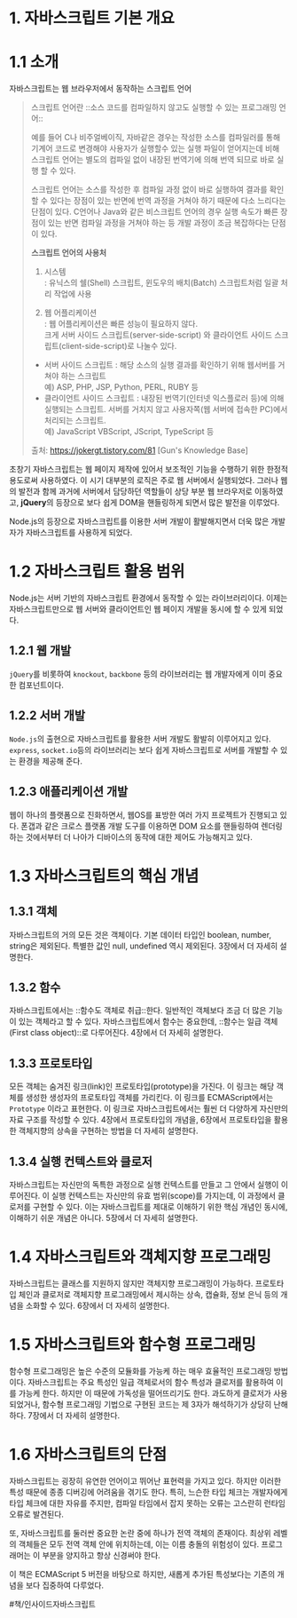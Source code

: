 # 1. 자바스크립트 기본 개요
# 1.1 소개
자바스크립트는 웹 브라우저에서 동작하는 스크립트 언어

> 스크립트 언어란 ::소스 코드를 컴파일하지 않고도 실행할 수 있는 프로그래밍 언어::  
>   
> 예를 들어 C나 비주얼베이직, 자바같은 경우는 작성한 소스를 컴파일러를 통해 기계어 코드로 변경해야 사용자가 실행할수 있는 실행 파일이 얻어지는데 비해 스크립트 언어는 별도의 컴파일 없이 내장된 번역기에 의해 번역 되므로 바로 실행 할 수 있다.  
>   
> 스크립트 언어는 소스를 작성한 후 컴파일 과정 없이 바로 실행하여 결과를 확인할 수 있다는 장점이 있는 반면에 번역 과정을 거쳐야 하기 때문에 다소 느리다는 단점이 있다. C언어나 Java와 같은 비스크립트 언어의 경우 실행 속도가 빠른 장점이 있는 반면 컴파일 과정을 거쳐야 하는 등 개발 과정이 조금 복잡하다는 단점이 있다.  
>   
> **스크립트 언어의 사용처**  
> 1. 시스템  
> : 유닉스의 쉘(Shell) 스크립트, 윈도우의 배치(Batch) 스크립트처럼 일괄 처리 작업에 사용  
>   
> 2. 웹 어플리케이션  
> : 웹 어플리케이션은 빠른 성능이 필요하지 않다.  
> 크게 서버 사이드 스크립트(server-side-script) 와 클라이언트 사이드 스크립트(client-side-script)로 나눌수 있다.  
> - 서버 사이드 스크립트 : 해당 소스의 실행 결과를 확인하기 위해 웹서버를 거쳐야 하는 스크립트  
> 예) ASP, PHP, JSP, Python, PERL, RUBY 등  
> - 클라이언트 사이드 스크립트 : 내장된 번역기(인터넷 익스플로러 등)에 의해 실행되는 스크립트. 서버를 거치지 않고 사용자쪽(웹 서버에 접속한 PC)에서 처리되는 스크립트.  
> 예) JavaScript VBScript, JScript, TypeScript 등  
>   
> 출처: https://jokergt.tistory.com/81 [Gun's Knowledge Base]  

초창기 자바스크립트는 웹 페이지 제작에 있어서 보조적인 기능을 수행하기 위한 한정적 용도로써 사용하였다. 이 시기 대부분의 로직은 주로 웹 서버에서 실행되었다.
그러나 웹의 발전과 함께 과거에 서버에서 담당하던 역할들이 상당 부분 웹 브라우저로 이동하였고, **jQuery**의 등장으로 보다 쉽게 DOM을 핸들링하게 되면서 많은 발전을 이루었다.

Node.js의 등장으로 자바스크립트를 이용한 서버 개발이 활발해지면서 더욱 많은 개발자가 자바스크립트를 사용하게 되었다.

# 1.2 자바스크립트 활용 범위
Node.js는 서버 기반의 자바스크립트 환경에서 동작할 수 있는 라이브러리이다.
이제는 자바스크립트만으로 웹 서버와 클라이언트인 웹 페이지 개발을 동시에 할 수 있게 되었다.

## 1.2.1 웹 개발
`jQuery`를 비롯하여 `knockout`, `backbone` 등의 라이브러리는 웹 개발자에게 이미 중요한 컴포넌트이다.

## 1.2.2 서버 개발
`Node.js`의 출현으로 자바스크립트를 활용한 서버 개발도 활발히 이루어지고 있다. `express`, `socket.io`등의 라이브러리는 보다 쉽게 자바스크립트로 서버를 개발할 수 있는 환경을 제공해 준다.

## 1.2.3 애플리케이션 개발
웹이 하나의 플랫폼으로 진화하면서, 웹OS를 표방한 여러 가지 프로젝트가 진행되고 있다.
폰갭과 같은 크로스 플랫폼 개발 도구를 이용하면 DOM 요소를 핸들링하여 렌더링하는 것에서부터 더 나아가 디바이스의 동작에 대한 제어도 가능해지고 있다.

# 1.3 자바스크립트의 핵심 개념
## 1.3.1 객체
자바스크립트의 거의 모든 것은 객체이다.
기본 데이터 타입인 boolean, number, string은 제외된다.
특별한 값인 null, undefined 역시 제외된다.
3장에서 더 자세히 설명한다.

## 1.3.2 함수
자바스크립트에서는 ::함수도 객체로 취급::한다.
일반적인 객체보다 조금 더 많은 기능이 있는 객체라고 할 수 있다.
자바스크립트에서 함수는 중요한데,  ::함수는 일급 객체(First class object)::로 다루어진다.
4장에서 더 자세히 설명한다.

## 1.3.3 프로토타입
모든 객체는 숨겨진 링크(link)인 프로토타입(prototype)을 가진다.
이 링크는 해당 객체를 생성한 생성자의 프로토타입 객체를 가리킨다.
이 링크를 ECMAScript에서는 `Prototype` 이라고 표현한다.
이 링크로 자바스크립트에서는 훨씬 더 다양하게 자신만의 자료 구조를 작성할 수 있다.
4장에서 프로토타입의 개념을, 6장에서 프로토타입을 활용한 객체지향의 상속을 구현하는 방법을 더 자세히 설명한다.

## 1.3.4 실행 컨텍스트와 클로저
자바스크립트는 자신만의 독특한 과정으로 실행 컨텍스트를 만들고 그 안에서 실행이 이루어진다.
이 실행 컨텍스트는 자신만의 유효 범위(scope)를 가지는데, 이 과정에서 클로저를 구현할 수 있다.
이는 자바스크립트를 제대로 이해하기 위한 핵심 개념인 동시에, 이해하기 쉬운 개념은 아니다.
5장에서 더 자세히 설명한다.

# 1.4 자바스크립트와 객체지향 프로그래밍
자바스크립트는 클래스를 지원하지 않지만 객체지향 프로그래밍이 가능하다.
프로토타입 체인과 클로저로 객체지향 프로그래밍에서 제시하는 상속, 캡슐화, 정보 은닉 등의 개념을 소화할 수 있다.
6장에서 더 자세히 설명한다.

# 1.5 자바스크립트와 함수형 프로그래밍
함수형 프로그래밍은 높은 수준의 모듈화를 가능케 하는 매우 효율적인 프로그래밍 방법이다.
자바스크립트는 주요 특성인 일급 객체로서의 함수 특성과 클로저를 활용하여 이를 가능케 한다.
하지만 이 때문에 가독성을 떨어뜨리기도 한다.
과도하게 클로저가 사용되었거나, 함수형 프로그래밍 기법으로 구현된 코드는 제 3자가 해석하기가 상당히 난해하다.
7장에서 더 자세히 설명한다.

# 1.6 자바스크립트의 단점
자바스크립트는 굉장히 유연한 언어이고 뛰어난 표현력을 가지고 있다.
하지만 이러한 특성 때문에 종종 디버깅에 어려움을 겪기도 한다.
특히, 느슨한 타입 체크는 개발자에게 타입 체크에 대한 자유를 주지만, 컴파일 타임에서 잡지 못하는 오류는 고스란히 런타임 오류로 발견된다.

또, 자바스크립트를 둘러싼 중요한 논란 중에 하나가 전역 객체의 존재이다.
최상위 레벨의 객체들은 모두 전역 객체 안에 위치하는데, 이는 이름 충돌의 위험성이 있다.
프로그래머는 이 부분을 양지하고 항상 신경써야 한다.

이 책은 ECMAScript 5 버전을 바탕으로 하지만, 새롭게 추가된 특성보다는 기존의 개념을 보다 집중하여 다루었다.

#책/인사이드자바스크립트
